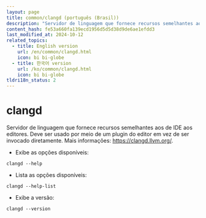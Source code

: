 ```yaml
---
layout: page
title: common/clangd (português (Brasil))
description: "Servidor de linguagem que fornece recursos semelhantes aos de IDE aos editores."
content_hash: fe53a660fa139ecd1956d5d5d38d9de6ae1efdd3
last_modified_at: 2024-10-12
related_topics:
  - title: English version
    url: /en/common/clangd.html
    icon: bi bi-globe
  - title: 한국어 version
    url: /ko/common/clangd.html
    icon: bi bi-globe
tldri18n_status: 2
---
```

# clangd

Servidor de linguagem que fornece recursos semelhantes aos de IDE aos editores.
Deve ser usado por meio de um plugin do editor em vez de ser invocado diretamente.
Mais informações: <https://clangd.llvm.org/>.

- Exibe as opções disponíveis:

`clangd --help`

- Lista as opções disponíveis:

`clangd --help-list`

- Exibe a versão:

`clangd --version`
